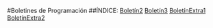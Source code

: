 #Boletines de Programación
##ÍNDICE:
[Boletín2](https://github.com/amartinezpineiro/BoletinesProgramacion/tree/master/src/Boletines/Boletin2)
[Boletín3](https://github.com/amartinezpineiro/BoletinesProgramacion/tree/master/src/Boletines/Boletin3)
[BoletínExtra1](https://github.com/amartinezpineiro/BoletinesProgramacion/tree/master/src/Boletines/BoletinExtra1)
[BoletínExtra2](https://github.com/amartinezpineiro/BoletinesProgramacion/tree/master/src/Boletines/BoletinExtra2)